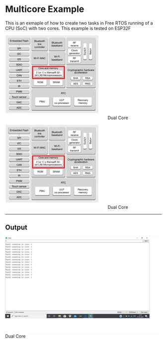 # Multicore Example
This is an exmaple of how to create two tasks in Free RTOS running of a CPU (SoC) with two cores. This example is tested
on ESP32F


![alt text](https://github.com/girishsukukumar/FreeRTOSexamples/blob/master/TaskManagement/taskCreationOnMultipleCores/ESp32_block.jpg
"Logo Title Text 1") Dual Core

![alt text](https://github.com/girishsukukumar/FreeRTOSexamples/blob/master/TaskManagement/taskCreationOnMultipleCores/ESp32_block.jpg
 "Logo Title Text 1") Dual Core

___
## Output 
![alt text](https://github.com/girishsukukumar/FreeRTOSexamples/blob/master/TaskManagement/taskCreationOnMultipleCores/output.jpg "Logo Title Text 1") Dual Core
